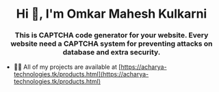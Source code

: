 <h1 align="center">Hi 👋, I'm Omkar Mahesh Kulkarni</h1>
<h3 align="center">This is CAPTCHA code generator for your website. Every website need a CAPTCHA system for preventing attacks on database and extra security.</h3>

- 👨‍💻 All of my projects are available at [https://acharya-technologies.tk/products.html](https://acharya-technologies.tk/products.html)

<p align="left">
</p>

